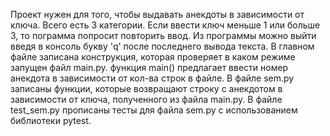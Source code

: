 Проект нужен для того, чтобы выдавать анекдоты в зависимости от ключа.
Всего есть 3 категории.
Если ввести ключ меньше 1 или больше 3, то пограмма попросит повторить ввод.
Из программы можно выйти введя в консоль букву 'q' после последнего вывода текста.
В главном файле записана конструкция, которая проверяет в каком режиме запущен файл main.py.
функция main() предлагает ввести номер анекдота в зависимости от кол-ва строк в файле.
В файле sem.py записаны функции, которые возвращают строку с анекдотом в зависимости от ключа, полученного из файла main.py.
В файле test_sem.py прописаны тесты для файла sem.py с использованием библиотеки pytest.

